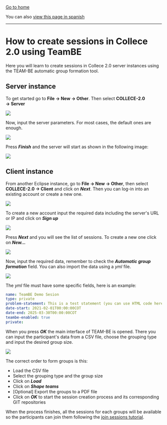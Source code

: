 [Go to home](/README.md)

You can also [view this page in spanish](/CREATE_SESSIONS_ES.md)

---

# How to create sessions in Collece 2.0 using TeamBE

Here you will learn to create sessions in Collece 2.0 server instances using the TEAM-BE automatic group formation tool.

## Server instance

To get started go to  **File &rarr; New &rarr; Other**. Then select **COLLECE-2.0  &rarr; Server**

![](assets/img/collece-wizard-category.png)

Now, input the server parameters. For most cases, the default ones are enough.

![](assets/img/server-options.png)

Press ***Finish*** and the server will start as shown in the following image: 

![](assets/img/create-session-server-running.png)

## Client instance

From another Eclipse instance, go to  **File &rarr; New &rarr; Other**, then select **COLLECE-2.0  &rarr; Client** and click on ***Next***. Then you can log-in into an existing account or create a new one.

![](assets/img/login-or-signup.png)

To create a new account input the required data including the server's URL or IP and click on ***Sign up***

![](assets/img/sign-up-options.png)

Press ***Next*** and you will see the list of sessions. To create a new one click on ***New...***

![](assets/img/session-list.png)

Now, input the required data, remember to check the ***Automatic group formation*** field. You can also import the data using a *yml* file.

![](assets/img/new-session-options.png)

The *yml* file must have some specific fields, here is an example:
```yml
name: TeamBE Demo Sesion
type: private
problem-statement: This is a test statement (you can use HTML code here)
date-start: 2021-02-01T00:00:00COT
date-end: 2025-03-30T00:00:00COT
teambe-enabled: true
private: 
```

When you press ***OK*** the main interface of TEAM-BE is opened. There you can input the participant's data from a CSV file, choose the grouping type and input the desired group size.

![](assets/img/team-be-interface.png)

The correct order to form groups is this:
* Load the CSV file
* Select the grouping type and the group size
* Click on ***Load***
* Click on ***Shape teams***
* [Optional] Export the groups to a PDF file
* Click on ***OK*** to start the session creation process and its corresponding GIT repositories

When the process finishes, all the sessions for each groups will be available so the participants can join them following the [join sessions tutorial](/JOIN_SESSIONS.md).
